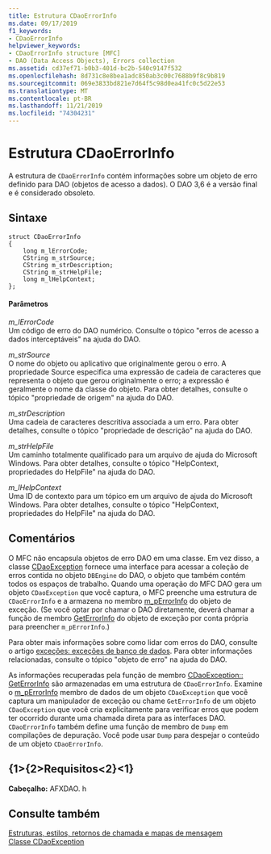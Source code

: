 ```yaml
---
title: Estrutura CDaoErrorInfo
ms.date: 09/17/2019
f1_keywords:
- CDaoErrorInfo
helpviewer_keywords:
- CDaoErrorInfo structure [MFC]
- DAO (Data Access Objects), Errors collection
ms.assetid: cd37ef71-b0b3-401d-bc2b-540c9147f532
ms.openlocfilehash: 8d731c8e8bea1adc850ab3c00c7688b9f8c9b819
ms.sourcegitcommit: 069e3833bd821e7d64f5c98d0ea41fc0c5d22e53
ms.translationtype: MT
ms.contentlocale: pt-BR
ms.lasthandoff: 11/21/2019
ms.locfileid: "74304231"
---
```

# <a name="cdaoerrorinfo-structure"></a>Estrutura CDaoErrorInfo

A estrutura de `CDaoErrorInfo` contém informações sobre um objeto de erro definido para DAO (objetos de acesso a dados). O DAO 3,6 é a versão final e é considerado obsoleto.

## <a name="syntax"></a>Sintaxe

```
struct CDaoErrorInfo
{
    long m_lErrorCode;
    CString m_strSource;
    CString m_strDescription;
    CString m_strHelpFile;
    long m_lHelpContext;
};
```

#### <a name="parameters"></a>Parâmetros

*m_lErrorCode*<br/>
Um código de erro do DAO numérico. Consulte o tópico "erros de acesso a dados interceptáveis" na ajuda do DAO.

*m_strSource*<br/>
O nome do objeto ou aplicativo que originalmente gerou o erro. A propriedade Source especifica uma expressão de cadeia de caracteres que representa o objeto que gerou originalmente o erro; a expressão é geralmente o nome da classe do objeto. Para obter detalhes, consulte o tópico "propriedade de origem" na ajuda do DAO.

*m_strDescription*<br/>
Uma cadeia de caracteres descritiva associada a um erro. Para obter detalhes, consulte o tópico "propriedade de descrição" na ajuda do DAO.

*m_strHelpFile*<br/>
Um caminho totalmente qualificado para um arquivo de ajuda do Microsoft Windows. Para obter detalhes, consulte o tópico "HelpContext, propriedades do HelpFile" na ajuda do DAO.

*m_lHelpContext*<br/>
Uma ID de contexto para um tópico em um arquivo de ajuda do Microsoft Windows. Para obter detalhes, consulte o tópico "HelpContext, propriedades do HelpFile" na ajuda do DAO.

## <a name="remarks"></a>Comentários

O MFC não encapsula objetos de erro DAO em uma classe. Em vez disso, a classe [CDaoException](../../mfc/reference/cdaoexception-class.md) fornece uma interface para acessar a coleção de erros contida no objeto `DBEngine` do DAO, o objeto que também contém todos os espaços de trabalho. Quando uma operação do MFC DAO gera um objeto `CDaoException` que você captura, o MFC preenche uma estrutura de `CDaoErrorInfo` e a armazena no membro [m_pErrorInfo](../../mfc/reference/cdaoexception-class.md#m_perrorinfo) do objeto de exceção. (Se você optar por chamar o DAO diretamente, deverá chamar a função de membro [GetErrorInfo](../../mfc/reference/cdaoexception-class.md#geterrorinfo) do objeto de exceção por conta própria para preencher `m_pErrorInfo`.)

Para obter mais informações sobre como lidar com erros do DAO, consulte o artigo [exceções: exceções de banco de dados](../../mfc/exceptions-database-exceptions.md). Para obter informações relacionadas, consulte o tópico "objeto de erro" na ajuda do DAO.

As informações recuperadas pela função de membro [CDaoException:: GetErrorInfo](../../mfc/reference/cdaoexception-class.md#geterrorinfo) são armazenadas em uma estrutura de `CDaoErrorInfo`. Examine o [m_pErrorInfo](../../mfc/reference/cdaoexception-class.md#m_perrorinfo) membro de dados de um objeto `CDaoException` que você captura um manipulador de exceção ou chame `GetErrorInfo` de um objeto `CDaoException` que você cria explicitamente para verificar erros que podem ter ocorrido durante uma chamada direta para as interfaces DAO. `CDaoErrorInfo` também define uma função de membro de `Dump` em compilações de depuração. Você pode usar `Dump` para despejar o conteúdo de um objeto `CDaoErrorInfo`.

## <a name="requirements"></a>{1&gt;{2&gt;Requisitos&lt;2}&lt;1}

**Cabeçalho:** AFXDAO. h

## <a name="see-also"></a>Consulte também

[Estruturas, estilos, retornos de chamada e mapas de mensagem](../../mfc/reference/structures-styles-callbacks-and-message-maps.md)<br/>
[Classe CDaoException](../../mfc/reference/cdaoexception-class.md)
